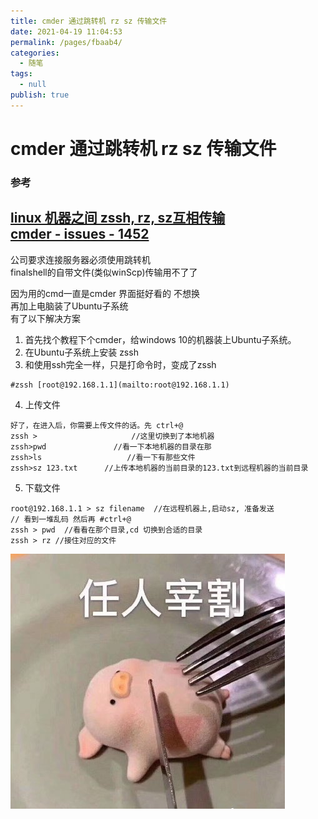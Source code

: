 ```yaml
---
title: cmder 通过跳转机 rz sz 传输文件
date: 2021-04-19 11:04:53
permalink: /pages/fbaab4/
categories: 
  - 随笔
tags: 
  - null
publish: true
---
```

# cmder 通过跳转机 rz sz 传输文件  

### 参考    
[linux 机器之间 zssh, rz, sz互相传输](https://www.cnblogs.com/strikebone/p/3454679.html)    
[cmder - issues - 1452](https://github.com/cmderdev/cmder/issues/1452)    
---    
    
公司要求连接服务器必须使用跳转机    
finalshell的自带文件(类似winScp)传输用不了了    
    
因为用的cmd一直是cmder 界面挺好看的 不想换    
再加上电脑装了Ubuntu子系统    
有了以下解决方案    
    
1. 首先找个教程下个cmder，给windows 10的机器装上Ubuntu子系统。    
2. 在Ubuntu子系统上安装 zssh    
3. 和使用ssh完全一样，只是打命令时，变成了zssh    
```    
#zssh [root@192.168.1.1](mailto:root@192.168.1.1)    
```    
4. 上传文件    
```    
好了，在进入后，你需要上传文件的话。先 ctrl+@    
zssh >                     //这里切换到了本地机器    
zssh>pwd               //看一下本地机器的目录在那    
zssh>ls                   //看一下有那些文件    
zssh>sz 123.txt      //上传本地机器的当前目录的123.txt到远程机器的当前目录    
```    
5. 下载文件    
```    
root@192.168.1.1 > sz filename  //在远程机器上,启动sz, 准备发送    
// 看到一堆乱码 然后再 #ctrl+@    
zssh > pwd  //看看在那个目录,cd 切换到合适的目录    
zssh > rz //接住对应的文件    
```    
    
    
![11](../images/7485616-eefd1a0ed5fef397.png)    
    
    
    
    
    
